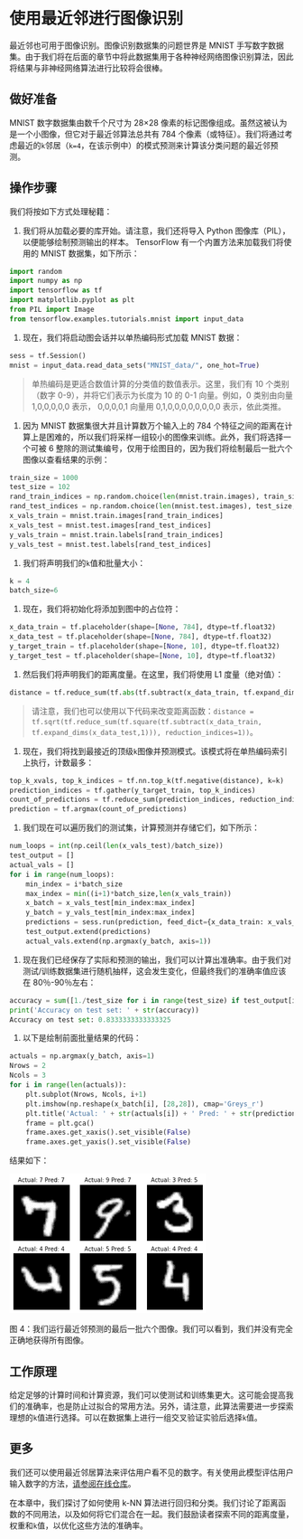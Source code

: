 # 使用最近邻进行图像识别

最近邻也可用于图像识别。图像识别数据集的问题世界是 MNIST 手写数字数据集。由于我们将在后面的章节中将此数据集用于各种神经网络图像识别算法，因此将结果与非神经网络算法进行比较将会很棒。

## 做好准备

MNIST 数字数据集由数千个尺寸为 28×28 像素的标记图像组成。虽然这被认为是一个小图像，但它对于最近邻算法总共有 784 个像素（或特征）。我们将通过考虑最近的`k`邻居（`k=4`，在该示例中）的模式预测来计算该分类问题的最近邻预测。

## 操作步骤

我们将按如下方式处理秘籍：

1.  我们将从加载必要的库开始。请注意，我们还将导入 Python 图像库（PIL），以便能够绘制预测输出的样本。 TensorFlow 有一个内置方法来加载我们将使用的 MNIST 数据集，如下所示：

```py
import random 
import numpy as np 
import tensorflow as tf 
import matplotlib.pyplot as plt 
from PIL import Image 
from tensorflow.examples.tutorials.mnist import input_data 
```

1.  现在，我们将启动图会话并以单热编码形式加载 MNIST 数据：

```py
sess = tf.Session() 
mnist = input_data.read_data_sets("MNIST_data/", one_hot=True)
```

> 单热编码是更适合数值计算的分类值的数值表示。这里，我们有 10 个类别（数字 0-9），并将它们表示为长度为 10 的 0-1 向量。例如，0 类别由向量 1,0,0,0,0,0 表示， 0,0,0,0,1 向量用 0,1,0,0,0,0,0,0,0,0 表示，依此类推。

1.  因为 MNIST 数据集很大并且计算数万个输入上的 784 个特征之间的距离在计算上是困难的，所以我们将采样一组较小的图像来训练。此外，我们将选择一个可被 6 整除的测试集编号，仅用于绘图目的，因为我们将绘制最后一批六个图像以查看结果的示例：

```py
train_size = 1000 
test_size = 102 
rand_train_indices = np.random.choice(len(mnist.train.images), train_size, replace=False) 
rand_test_indices = np.random.choice(len(mnist.test.images), test_size, replace=False) 
x_vals_train = mnist.train.images[rand_train_indices] 
x_vals_test = mnist.test.images[rand_test_indices] 
y_vals_train = mnist.train.labels[rand_train_indices] 
y_vals_test = mnist.test.labels[rand_test_indices]
```

1.  我们将声明我们的`k`值和批量大小：

```py
k = 4 
batch_size=6 
```

1.  现在，我们将初始化将添加到图中的占位符：

```py
x_data_train = tf.placeholder(shape=[None, 784], dtype=tf.float32) 
x_data_test = tf.placeholder(shape=[None, 784], dtype=tf.float32) 
y_target_train = tf.placeholder(shape=[None, 10], dtype=tf.float32) 
y_target_test = tf.placeholder(shape=[None, 10], dtype=tf.float32) 
```

1.  然后我们将声明我们的距离度量。在这里，我们将使用 L1 度量（绝对值）：

```py
distance = tf.reduce_sum(tf.abs(tf.subtract(x_data_train, tf.expand_dims(x_data_test,1))), reduction_indices=2) 
```

> 请注意，我们也可以使用以下代码来改变距离函数：`distance = tf.sqrt(tf.reduce_sum(tf.square(tf.subtract(x_data_train, tf.expand_dims(x_data_test,1))), reduction_indices=1))`。

1.  现在，我们将找到最接近的顶级`k`图像并预测模式。该模式将在单热编码索引上执行，计数最多：

```py
top_k_xvals, top_k_indices = tf.nn.top_k(tf.negative(distance), k=k) 
prediction_indices = tf.gather(y_target_train, top_k_indices) 
count_of_predictions = tf.reduce_sum(prediction_indices, reduction_indices=1) 
prediction = tf.argmax(count_of_predictions) 
```

1.  我们现在可以遍历我们的测试集，计算预测并存储它们，如下所示：

```py
num_loops = int(np.ceil(len(x_vals_test)/batch_size)) 
test_output = [] 
actual_vals = [] 
for i in range(num_loops): 
    min_index = i*batch_size 
    max_index = min((i+1)*batch_size,len(x_vals_train)) 
    x_batch = x_vals_test[min_index:max_index] 
    y_batch = y_vals_test[min_index:max_index] 
    predictions = sess.run(prediction, feed_dict={x_data_train: x_vals_train, x_data_test: x_batch, y_target_train: y_vals_train, y_target_test: y_batch}) 
    test_output.extend(predictions) 
    actual_vals.extend(np.argmax(y_batch, axis=1)) 
```

1.  现在我们已经保存了实际和预测的输出，我们可以计算出准确率。由于我们对测试/训练数据集进行随机抽样，这会发生变化，但最终我们的准确率值应该在 80％-90％左右：

```py
accuracy = sum([1./test_size for i in range(test_size) if test_output[i]==actual_vals[i]]) 
print('Accuracy on test set: ' + str(accuracy)) 
Accuracy on test set: 0.8333333333333325 
```

1.  以下是绘制前面批量结果的代码：

```py
actuals = np.argmax(y_batch, axis=1) 
Nrows = 2 
Ncols = 3 
for i in range(len(actuals)): 
    plt.subplot(Nrows, Ncols, i+1) 
    plt.imshow(np.reshape(x_batch[i], [28,28]), cmap='Greys_r') 
    plt.title('Actual: ' + str(actuals[i]) + ' Pred: ' + str(predictions[i]), fontsize=10) 
    frame = plt.gca() 
    frame.axes.get_xaxis().set_visible(False) 
    frame.axes.get_yaxis().set_visible(False) 
```

结果如下：

![](img/37d1bd73-254f-4a86-b749-9d0b476f388b.png)

图 4：我们运行最近邻预测的最后一批六个图像。我们可以看到，我们并没有完全正确地获得所有图像。

## 工作原理

给定足够的计算时间和计算资源，我们可以使测试和训练集更大。这可能会提高我们的准确率，也是防止过拟合的常用方法。另外，请注意，此算法需要进一步探索理想的`k`值进行选择。可以在数据集上进行一组交叉验证实验后选择`k`值。

## 更多

我们还可以使用最近邻居算法来评估用户看不见的数字。有关使用此模型评估用户输入数字的方法，[请参阅在线仓库](https://github.com/nfmcclure/tensorflow_cookbook)。

在本章中，我们探讨了如何使用 k-NN 算法进行回归和分类。我们讨论了距离函数的不同用法，以及如何将它们混合在一起。我们鼓励读者探索不同的距离度量，权重和`k`值，以优化这些方法的准确率。